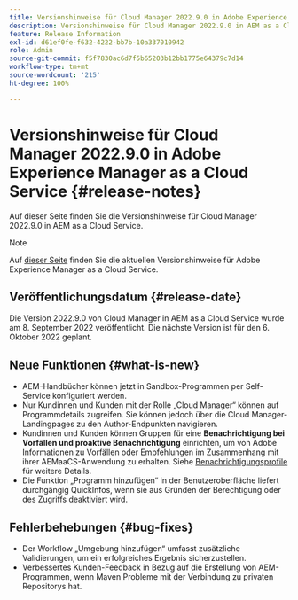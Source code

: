 ```yaml
---
title: Versionshinweise für Cloud Manager 2022.9.0 in Adobe Experience Manager as a Cloud Service
description: Versionshinweise für Cloud Manager 2022.9.0 in AEM as a Cloud Service.
feature: Release Information
exl-id: d61ef0fe-f632-4222-bb7b-10a337010942
role: Admin
source-git-commit: f5f7830ac6d7f5b65203b12bb1775e64379c7d14
workflow-type: tm+mt
source-wordcount: '215'
ht-degree: 100%

---
```


# Versionshinweise für Cloud Manager 2022.9.0 in Adobe Experience Manager as a Cloud Service {#release-notes}

Auf dieser Seite finden Sie die Versionshinweise für Cloud Manager 2022.9.0 in AEM as a Cloud Service.

>[!NOTE]
>
>Auf [dieser Seite](/help/release-notes/release-notes-cloud/release-notes-current.md) finden Sie die aktuellen Versionshinweise für Adobe Experience Manager as a Cloud Service.

## Veröffentlichungsdatum {#release-date}

Die Version 2022.9.0 von Cloud Manager in AEM as a Cloud Service wurde am 8. September 2022 veröffentlicht. Die nächste Version ist für den 6. Oktober 2022 geplant.

## Neue Funktionen {#what-is-new}

* AEM-Handbücher können jetzt in Sandbox-Programmen per Self-Service konfiguriert werden.
* Nur Kundinnen und Kunden mit der Rolle „Cloud Manager“ können auf Programmdetails zugreifen. Sie können jedoch über die Cloud Manager-Landingpages zu den Author-Endpunkten navigieren.
* Kundinnen und Kunden können Gruppen für eine **Benachrichtigung bei Vorfällen und proaktive Benachrichtigung** einrichten, um von Adobe Informationen zu Vorfällen oder Empfehlungen im Zusammenhang mit ihrer AEMaaCS-Anwendung zu erhalten. Siehe [Benachrichtigungsprofile](/help/journey-onboarding/notification-profiles.md) für weitere Details.
* Die Funktion „Programm hinzufügen“ in der Benutzeroberfläche liefert durchgängig QuickInfos, wenn sie aus Gründen der Berechtigung oder des Zugriffs deaktiviert wird.

## Fehlerbehebungen {#bug-fixes}

* Der Workflow „Umgebung hinzufügen“ umfasst zusätzliche Validierungen, um ein erfolgreiches Ergebnis sicherzustellen.
* Verbessertes Kunden-Feedback in Bezug auf die Erstellung von AEM-Programmen, wenn Maven Probleme mit der Verbindung zu privaten Repositorys hat.


